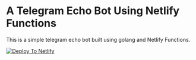# A Telegram Echo Bot Using Netlify Functions

This is a simple telegram echo bot built using golang and Netlify Functions.

[![Deploy To Netlify](https://www.netlify.com/img/deploy/button.svg)](https://app.netlify.com/start/deploy?repository=https://github.com/zolamk/telegramEchoBot)